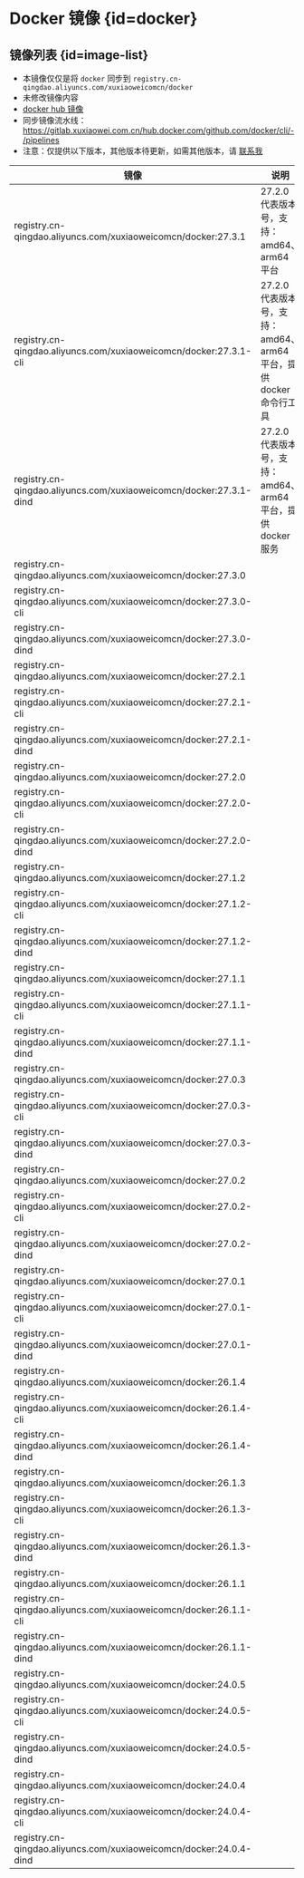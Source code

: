 # Docker 镜像 {id=docker}

## 镜像列表 {id=image-list}

- 本镜像仅仅是将 `docker` 同步到 `registry.cn-qingdao.aliyuncs.com/xuxiaoweicomcn/docker`
- 未修改镜像内容
- [docker hub 镜像](https://hub.docker.com/_/docker)
- 同步镜像流水线：https://gitlab.xuxiaowei.com.cn/hub.docker.com/github.com/docker/cli/-/pipelines
- 注意：仅提供以下版本，其他版本待更新，如需其他版本，请 [联系我](../../../guide/website.md)

| 镜像                                                                 | 说明                                             |
|--------------------------------------------------------------------|------------------------------------------------|
| registry.cn-qingdao.aliyuncs.com/xuxiaoweicomcn/docker:27.3.1      | 27.2.0 代表版本号，支持：amd64、arm64 平台                 |
| registry.cn-qingdao.aliyuncs.com/xuxiaoweicomcn/docker:27.3.1-cli  | 27.2.0 代表版本号，支持：amd64、arm64 平台，提供 docker 命令行工具 |
| registry.cn-qingdao.aliyuncs.com/xuxiaoweicomcn/docker:27.3.1-dind | 27.2.0 代表版本号，支持：amd64、arm64 平台，提供 docker 服务    |
| registry.cn-qingdao.aliyuncs.com/xuxiaoweicomcn/docker:27.3.0      |                                                |
| registry.cn-qingdao.aliyuncs.com/xuxiaoweicomcn/docker:27.3.0-cli  |                                                |
| registry.cn-qingdao.aliyuncs.com/xuxiaoweicomcn/docker:27.3.0-dind |                                                |
| registry.cn-qingdao.aliyuncs.com/xuxiaoweicomcn/docker:27.2.1      |                                                |
| registry.cn-qingdao.aliyuncs.com/xuxiaoweicomcn/docker:27.2.1-cli  |                                                |
| registry.cn-qingdao.aliyuncs.com/xuxiaoweicomcn/docker:27.2.1-dind |                                                |
| registry.cn-qingdao.aliyuncs.com/xuxiaoweicomcn/docker:27.2.0      |                                                |
| registry.cn-qingdao.aliyuncs.com/xuxiaoweicomcn/docker:27.2.0-cli  |                                                |
| registry.cn-qingdao.aliyuncs.com/xuxiaoweicomcn/docker:27.2.0-dind |                                                |
| registry.cn-qingdao.aliyuncs.com/xuxiaoweicomcn/docker:27.1.2      |                                                |
| registry.cn-qingdao.aliyuncs.com/xuxiaoweicomcn/docker:27.1.2-cli  |                                                |
| registry.cn-qingdao.aliyuncs.com/xuxiaoweicomcn/docker:27.1.2-dind |                                                |
| registry.cn-qingdao.aliyuncs.com/xuxiaoweicomcn/docker:27.1.1      |                                                |
| registry.cn-qingdao.aliyuncs.com/xuxiaoweicomcn/docker:27.1.1-cli  |                                                |
| registry.cn-qingdao.aliyuncs.com/xuxiaoweicomcn/docker:27.1.1-dind |                                                |
| registry.cn-qingdao.aliyuncs.com/xuxiaoweicomcn/docker:27.0.3      |                                                |
| registry.cn-qingdao.aliyuncs.com/xuxiaoweicomcn/docker:27.0.3-cli  |                                                |
| registry.cn-qingdao.aliyuncs.com/xuxiaoweicomcn/docker:27.0.3-dind |                                                |
| registry.cn-qingdao.aliyuncs.com/xuxiaoweicomcn/docker:27.0.2      |                                                |
| registry.cn-qingdao.aliyuncs.com/xuxiaoweicomcn/docker:27.0.2-cli  |                                                |
| registry.cn-qingdao.aliyuncs.com/xuxiaoweicomcn/docker:27.0.2-dind |                                                |
| registry.cn-qingdao.aliyuncs.com/xuxiaoweicomcn/docker:27.0.1      |                                                |
| registry.cn-qingdao.aliyuncs.com/xuxiaoweicomcn/docker:27.0.1-cli  |                                                |
| registry.cn-qingdao.aliyuncs.com/xuxiaoweicomcn/docker:27.0.1-dind |                                                |
| registry.cn-qingdao.aliyuncs.com/xuxiaoweicomcn/docker:26.1.4      |                                                |
| registry.cn-qingdao.aliyuncs.com/xuxiaoweicomcn/docker:26.1.4-cli  |                                                |
| registry.cn-qingdao.aliyuncs.com/xuxiaoweicomcn/docker:26.1.4-dind |                                                |
| registry.cn-qingdao.aliyuncs.com/xuxiaoweicomcn/docker:26.1.3      |                                                |
| registry.cn-qingdao.aliyuncs.com/xuxiaoweicomcn/docker:26.1.3-cli  |                                                |
| registry.cn-qingdao.aliyuncs.com/xuxiaoweicomcn/docker:26.1.3-dind |                                                |
| registry.cn-qingdao.aliyuncs.com/xuxiaoweicomcn/docker:26.1.1      |                                                |
| registry.cn-qingdao.aliyuncs.com/xuxiaoweicomcn/docker:26.1.1-cli  |                                                |
| registry.cn-qingdao.aliyuncs.com/xuxiaoweicomcn/docker:26.1.1-dind |                                                |
| registry.cn-qingdao.aliyuncs.com/xuxiaoweicomcn/docker:24.0.5      |                                                |
| registry.cn-qingdao.aliyuncs.com/xuxiaoweicomcn/docker:24.0.5-cli  |                                                |
| registry.cn-qingdao.aliyuncs.com/xuxiaoweicomcn/docker:24.0.5-dind |                                                |
| registry.cn-qingdao.aliyuncs.com/xuxiaoweicomcn/docker:24.0.4      |                                                |
| registry.cn-qingdao.aliyuncs.com/xuxiaoweicomcn/docker:24.0.4-cli  |                                                |
| registry.cn-qingdao.aliyuncs.com/xuxiaoweicomcn/docker:24.0.4-dind |                                                |

<style>

._image_registry_cn-qingdao_aliyuncs_com_xuxiaoweicomcn_docker table tr th:nth-child(1), 
._image_registry_cn-qingdao_aliyuncs_com_xuxiaoweicomcn_docker table tr td:nth-child(1) {
    min-width: 485px;
}

._image_registry_cn-qingdao_aliyuncs_com_xuxiaoweicomcn_docker table tr th:nth-child(2), 
._image_registry_cn-qingdao_aliyuncs_com_xuxiaoweicomcn_docker table tr td:nth-child(2) {
    min-width: 480px;
}

</style>